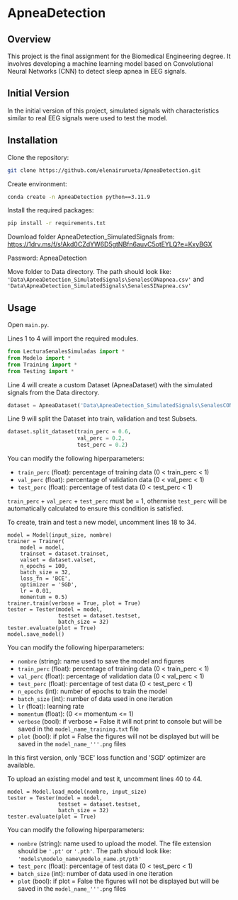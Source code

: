 # ApneaDetection
## Overview
This project is the final assignment for the Biomedical Engineering degree. It involves developing a machine learning model based on Convolutional Neural Networks (CNN) to detect sleep apnea in EEG signals.
## Initial Version
In the initial version of this project, simulated signals with characteristics similar to real EEG signals were used to test the model.
## Installation

Clone the repository:
```bash
git clone https://github.com/elenairurueta/ApneaDetection.git
```
Create environment:
```bash
conda create -n ApneaDetection python==3.11.9
```
Install the required packages:
```bash
pip install -r requirements.txt
```

Download folder ApneaDetection_SimulatedSignals from: https://1drv.ms/f/s!Akd0CZdYW6D5gtNBfn6auvC5otEYLQ?e=KxyBGX

Password: ApneaDetection

Move folder to Data directory.
The path should look like: ```'Data\ApneaDetection_SimulatedSignals\SenalesCONapnea.csv'``` and ```'Data\ApneaDetection_SimulatedSignals\SenalesSINapnea.csv'```

## Usage
Open ```main.py```. 

Lines 1 to 4 will import the required modules. 
```python
from LecturaSenalesSimuladas import *
from Modelo import *
from Training import *
from Testing import *
```
Line 4 will create a custom Dataset (ApneaDataset) with the simulated signals from the Data directory.
```python
dataset = ApneaDataset('Data\ApneaDetection_SimulatedSignals\SenalesCONapnea.csv', 'Data\ApneaDetection_SimulatedSignals\SenalesSINapnea.csv')
```

Line 9 will split the Dataset into train, validation and test Subsets. 
```python
dataset.split_dataset(train_perc = 0.6, 
                      val_perc = 0.2, 
                      test_perc = 0.2)
```
You can modify the following hiperparameters:
- ```train_perc``` (float): percentage of training data (0 < train_perc < 1)
- ```val_perc``` (float): percentage of validation data (0 < val_perc < 1)
- ```test_perc``` (float): percentage of test data (0 < test_perc < 1)

```train_perc``` + ```val_perc``` + ```test_perc``` must be = 1, otherwise ```test_perc``` will be automatically calculated to ensure this condition is satisfied.
  
To create, train and test a new model, uncomment lines 18 to 34.
```pyhton
model = Model(input_size, nombre)
trainer = Trainer(
    model = model, 
    trainset = dataset.trainset, 
    valset = dataset.valset, 
    n_epochs = 100, 
    batch_size = 32, 
    loss_fn = 'BCE', 
    optimizer = 'SGD', 
    lr = 0.01, 
    momentum = 0.5)
trainer.train(verbose = True, plot = True)
tester = Tester(model = model, 
                testset = dataset.testset, 
                batch_size = 32)
tester.evaluate(plot = True)
model.save_model()
```
You can modify the following hiperparameters:
- ```nombre``` (string): name used to save the model and figures
- ```train_perc``` (float): percentage of training data (0 < train_perc < 1)
- ```val_perc``` (float): percentage of validation data (0 < val_perc < 1)
- ```test_perc``` (float): percentage of test data (0 < test_perc < 1)
- ```n_epochs``` (int): number of epochs to train the model
- ```batch_size``` (int): number of data used in one iteration
- ```lr``` (float): learning rate
- ```momentum``` (float): (0 <= momentum <= 1)
- ```verbose``` (bool): if verbose = False it will not print to console but will be saved in the ```model_name_training.txt``` file
- ```plot``` (bool): if plot = False the figures will not be displayed but will be saved in the ```model_name_'''.png``` files

In this first version, only 'BCE' loss function and 'SGD' optimizer are available.

To upload an existing model and test it, uncomment lines 40 to 44. 
```pyhton
model = Model.load_model(nombre, input_size)
tester = Tester(model = model, 
                testset = dataset.testset, 
                batch_size = 32)
tester.evaluate(plot = True)
```
You can modify the following hiperparameters:
- ```nombre``` (string): name used to upload the model. The file extension should be ```'.pt'``` or ```'.pth'```. The path should look like: ```'models\modelo_name\modelo_name.pt/pth'```
- ```test_perc``` (float): percentage of test data (0 < test_perc < 1)
- ```batch_size``` (int): number of data used in one iteration
- ```plot``` (bool): if plot = False the figures will not be displayed but will be saved in the ```model_name_'''.png``` files




